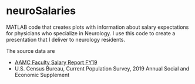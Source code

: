 # neuroSalaries

MATLAB code that creates plots with information about salary expectations for physicians who specialize in Neurology. I use this code to create a presentation that I deliver to neurology residents.

The source data are
 * [AAMC Faculty Salary Report FY19](https://store.aamc.org/aamc-faculty-salary-report-fy19-online.html)
 * U.S. Census Bureau, Current Population Survey, 2019 Annual Social and Economic Supplement
